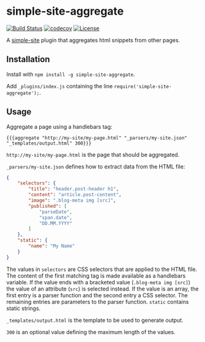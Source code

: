 # simple-site-aggregate
[![Build Status](https://travis-ci.org/Schaltstelle/simple-site-aggregate.svg?branch=master)](https://travis-ci.org/Schaltstelle/simple-site-aggregate)
[![codecov](https://codecov.io/gh/Schaltstelle/simple-site-aggregate/graph/badge.svg)](https://codecov.io/gh/Schaltstelle/simple-site-aggregate)
[![License](https://img.shields.io/badge/License-Apache%202.0-yellowgreen.svg)](https://opensource.org/licenses/Apache-2.0)

A [simple-site](https://github.com/Schaltstelle/simple-site) plugin that aggregates html snippets from other pages.

## Installation
Install with `npm install -g simple-site-aggregate`. 

Add `_plugins/index.js` containing the line `require('simple-site-aggregate');`.

## Usage
Aggregate a page using a handlebars tag:
```
{{{aggregate "http://my-site/my-page.html" "_parsers/my-site.json" "_templates/output.html" 300}}}
```

`http://my-site/my-page.html` is the page that should be aggregated.

`_parsers/my-site.json` defines how to extract data from the HTML file:
```json
{
    "selectors": {
        "title": "header.post-header h1",
        "content": "article.post-content",
        "image": ".blog-meta img [src]",
        "published": [
            "parseDate",
            "span.date",
            "DD.MM.YYYY"
        ]
    },
    "static": {
        "name": "My Name"
    }
}
```

The values in `selectors` are CSS selectors that are applied to the HTML file. 
The content of the first matching tag is made available as a handlebars variable. 
If the value ends with a bracketed value (`.blog-meta img [src]`) the value of an attribute (`src`) is selected instead.
If the value is an array, the first entry is a parser function and the second entry a CSS selector.
The remaining entries are parameters to the parser function.
`static` contains static strings.

`_templates/output.html` is the template to be used to generate output.

`300` is an optional value defining the maximum length of the values.
 
